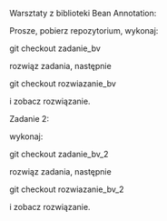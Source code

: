 Warsztaty z biblioteki Bean Annotation:

Prosze, pobierz repozytorium, wykonaj:

git checkout zadanie_bv

rozwiąz zadania, następnie

git checkout rozwiazanie_bv

i zobacz rozwiązanie.

Zadanie 2:

wykonaj:

git checkout zadanie_bv_2

rozwiąz zadania, następnie

git checkout rozwiazanie_bv_2

i zobacz rozwiązanie.